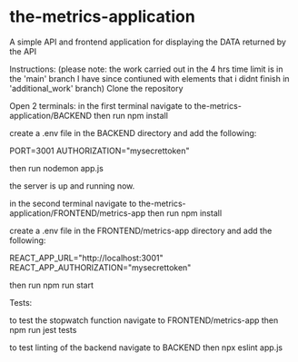# the-metrics-application

A simple API and frontend application for displaying the DATA returned by the API

Instructions:
(please note: the work carried out in the 4 hrs time limit is in the 'main' branch I have since contiuned with elements that i didnt finish in 'additional_work' branch) 
Clone the repository

Open 2 terminals:
in the first terminal navigate to the-metrics-application/BACKEND
then run npm install

create a .env file in the BACKEND directory and add the following:

PORT=3001
AUTHORIZATION="mysecrettoken"

then run nodemon app.js

the server is up and running now.

in the second terminal navigate to the-metrics-application/FRONTEND/metrics-app
then run npm install

create a .env file in the FRONTEND/metrics-app directory and add the following:

REACT_APP_URL="http://localhost:3001"
REACT_APP_AUTHORIZATION="mysecrettoken"

then run npm run start

Tests:

to test the stopwatch function navigate to FRONTEND/metrics-app
then npm run jest tests

to test linting of the backend navigate to BACKEND
then npx eslint app.js
